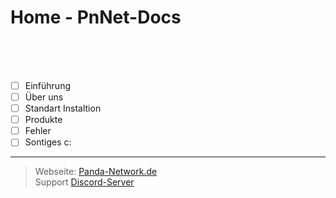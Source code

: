# Home - PnNet-Docs

<br><br><br>

- [ ] Einführung
- [ ] Über uns
- [ ] Standart Instaltion
- [ ] Produkte
- [ ] Fehler
- [ ] Sontiges c:

---
> Webseite: [Panda-Network.de](https://panda-network.de) \
> Support [Discord-Server](https://discord.gg/z8ScRvf)
